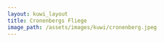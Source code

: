 ```yaml
---
layout: kuwi_layout
title: Cronenbergs Fliege
image_path: /assets/images/kuwi/cronenberg.jpeg
---
```

